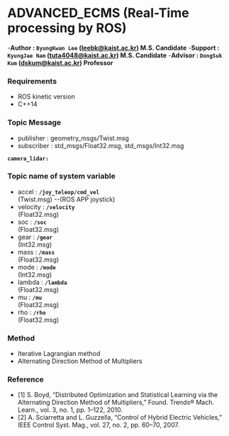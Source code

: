 # ADVANCED_ECMS (Real-Time processing by ROS)
-**Author  : `ByungKwan Lee` (leebk@kaist.ac.kr)    M.S. Candidate**
-**Support : `KyungJae Nam`  (tuta4048@kaist.ac.kr) M.S. Candidate**
-**Advisor : `DongSuk Kum`   (dskum@kaist.ac.kr)    Professor**

### Requirements
- ROS kinetic version
- C++14

### Topic Message
- publisher   : geometry_msgs/Twist.msg
- subscriber  : std_msgs/Float32.msg, std_msgs/Int32.msg

**`camera_lidar:`**<br />

### Topic name of system variable
- accel          : **`/joy_teleop/cmd_vel`**<br /> (Twist.msg) --(ROS APP joystick)
- velocity       : **`/velocity`**<br />           (Float32.msg)
- soc            : **`/soc`**<br />                (Float32.msg)
- gear           : **`/gear`**<br />               (Int32.msg)
- mass           : **`/mass`**<br />               (Float32.msg)
- mode           : **`/mode`**<br />               (Int32.msg)
- lambda         : **`/lambda`**<br />             (Float32.msg)
- mu             : **`/mu`**<br />                 (Float32.msg)
- rho            : **`/rho`**<br />                (Float32.msg)

### Method
- Iterative Lagrangian method
- Alternating Direction Method of Multipliers

### Reference
- [1] S. Boyd, “Distributed Optimization and Statistical Learning via the Alternating Direction Method of Multipliers,” Found. Trends® Mach. Learn., vol. 3, no. 1, pp. 1–122, 2010.
- [2] A. Sciarretta and L. Guzzella, “Control of Hybrid Electric Vehicles,” IEEE Control Syst. Mag., vol. 27, no. 2, pp. 60–70, 2007.

